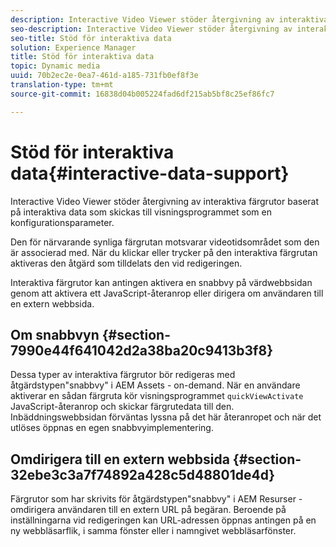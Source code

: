 ```yaml
---
description: Interactive Video Viewer stöder återgivning av interaktiva färgrutor baserat på interaktiva data som skickas till visningsprogrammet som en konfigurationsparameter.
seo-description: Interactive Video Viewer stöder återgivning av interaktiva färgrutor baserat på interaktiva data som skickas till visningsprogrammet som en konfigurationsparameter.
seo-title: Stöd för interaktiva data
solution: Experience Manager
title: Stöd för interaktiva data
topic: Dynamic media
uuid: 70b2ec2e-0ea7-461d-a185-731fb0ef8f3e
translation-type: tm+mt
source-git-commit: 16838d04b005224fad6df215ab5bf8c25ef86fc7

---
```



# Stöd för interaktiva data{#interactive-data-support}

Interactive Video Viewer stöder återgivning av interaktiva färgrutor baserat på interaktiva data som skickas till visningsprogrammet som en konfigurationsparameter.

Den för närvarande synliga färgrutan motsvarar videotidsområdet som den är associerad med. När du klickar eller trycker på den interaktiva färgrutan aktiveras den åtgärd som tilldelats den vid redigeringen.

Interaktiva färgrutor kan antingen aktivera en snabbvy på värdwebbsidan genom att aktivera ett JavaScript-återanrop eller dirigera om användaren till en extern webbsida.

## Om snabbvyn {#section-7990e44f641042d2a38ba20c9413b3f8}

Dessa typer av interaktiva färgrutor bör redigeras med åtgärdstypen&quot;snabbvy&quot; i AEM Assets - on-demand. När en användare aktiverar en sådan färgruta kör visningsprogrammet `quickViewActivate` JavaScript-återanrop och skickar färgrutedata till den. Inbäddningswebbsidan förväntas lyssna på det här återanropet och när det utlöses öppnas en egen snabbvyimplementering.

## Omdirigera till en extern webbsida {#section-32ebe3c3a7f74892a428c5d48801de4d}

Färgrutor som har skrivits för åtgärdstypen&quot;snabbvy&quot; i AEM Resurser - omdirigera användaren till en extern URL på begäran. Beroende på inställningarna vid redigeringen kan URL-adressen öppnas antingen på en ny webbläsarflik, i samma fönster eller i namngivet webbläsarfönster.
